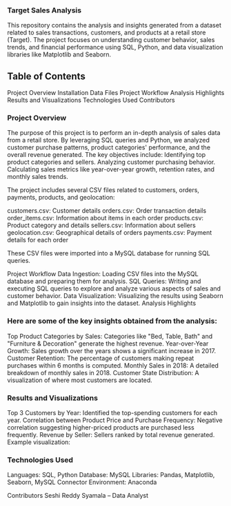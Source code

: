 ### Target Sales Analysis
This repository contains the analysis and insights generated from a dataset related to sales transactions, customers, and products at a retail store (Target). The project focuses on understanding customer behavior, sales trends, and financial performance using SQL, Python, and data visualization libraries like Matplotlib and Seaborn.

## Table of Contents
Project Overview
Installation
Data Files
Project Workflow
Analysis Highlights
Results and Visualizations
Technologies Used
Contributors

### Project Overview
The purpose of this project is to perform an in-depth analysis of sales data from a retail store. By leveraging SQL queries and Python, we analyzed customer purchase patterns, product categories' performance, and the overall revenue generated. The key objectives include:
Identifying top product categories and sellers.
Analyzing customer purchasing behavior.
Calculating sales metrics like year-over-year growth, retention rates, and monthly sales trends.

The project includes several CSV files related to customers, orders, payments, products, and geolocation:

customers.csv: Customer details
orders.csv: Order transaction details
order_items.csv: Information about items in each order
products.csv: Product category and details
sellers.csv: Information about sellers
geolocation.csv: Geographical details of orders
payments.csv: Payment details for each order

These CSV files were imported into a MySQL database for running SQL queries.

Project Workflow
Data Ingestion: Loading CSV files into the MySQL database and preparing them for analysis.
SQL Queries: Writing and executing SQL queries to explore and analyze various aspects of sales and customer behavior.
Data Visualization: Visualizing the results using Seaborn and Matplotlib to gain insights into the dataset.
Analysis Highlights

### Here are some of the key insights obtained from the analysis:
Top Product Categories by Sales: Categories like "Bed, Table, Bath" and "Furniture & Decoration" generate the highest revenue.
Year-over-Year Growth: Sales growth over the years shows a significant increase in 2017.
Customer Retention: The percentage of customers making repeat purchases within 6 months is computed.
Monthly Sales in 2018: A detailed breakdown of monthly sales in 2018.
Customer State Distribution: A visualization of where most customers are located.

### Results and Visualizations
Top 3 Customers by Year: Identified the top-spending customers for each year.
Correlation between Product Price and Purchase Frequency: Negative correlation suggesting higher-priced products are purchased less frequently.
Revenue by Seller: Sellers ranked by total revenue generated.
Example visualization:

### Technologies Used
Languages: SQL, Python
Database: MySQL
Libraries: Pandas, Matplotlib, Seaborn, MySQL Connector
Environment: Anaconda

Contributors
Seshi Reddy Syamala – Data Analyst
